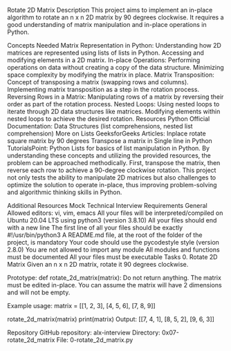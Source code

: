 Rotate 2D Matrix
Description
This project aims to implement an in-place algorithm to rotate an n x n 2D matrix by 90 degrees clockwise. It requires a good understanding of matrix manipulation and in-place operations in Python.

Concepts Needed
Matrix Representation in Python:
Understanding how 2D matrices are represented using lists of lists in Python.
Accessing and modifying elements in a 2D matrix.
In-place Operations:
Performing operations on data without creating a copy of the data structure.
Minimizing space complexity by modifying the matrix in place.
Matrix Transposition:
Concept of transposing a matrix (swapping rows and columns).
Implementing matrix transposition as a step in the rotation process.
Reversing Rows in a Matrix:
Manipulating rows of a matrix by reversing their order as part of the rotation process.
Nested Loops:
Using nested loops to iterate through 2D data structures like matrices.
Modifying elements within nested loops to achieve the desired rotation.
Resources
Python Official Documentation:
Data Structures (list comprehensions, nested list comprehension)
More on Lists
GeeksforGeeks Articles:
Inplace rotate square matrix by 90 degrees
Transpose a matrix in Single line in Python
TutorialsPoint:
Python Lists for basics of list manipulation in Python.
By understanding these concepts and utilizing the provided resources, the problem can be approached methodically. First, transpose the matrix, then reverse each row to achieve a 90-degree clockwise rotation. This project not only tests the ability to manipulate 2D matrices but also challenges to optimize the solution to operate in-place, thus improving problem-solving and algorithmic thinking skills in Python.

Additional Resources
Mock Technical Interview
Requirements
General
Allowed editors: vi, vim, emacs
All your files will be interpreted/compiled on Ubuntu 20.04 LTS using python3 (version 3.8.10)
All your files should end with a new line
The first line of all your files should be exactly #!/usr/bin/python3
A README.md file, at the root of the folder of the project, is mandatory
Your code should use the pycodestyle style (version 2.8.0)
You are not allowed to import any module
All modules and functions must be documented
All your files must be executable
Tasks
0. Rotate 2D Matrix
Given an n x n 2D matrix, rotate it 90 degrees clockwise.

Prototype: def rotate_2d_matrix(matrix):
Do not return anything. The matrix must be edited in-place.
You can assume the matrix will have 2 dimensions and will not be empty.

Example usage:
matrix = [[1, 2, 3],
          [4, 5, 6],
          [7, 8, 9]]

rotate_2d_matrix(matrix)
print(matrix)
Output:
[[7, 4, 1],
 [8, 5, 2],
 [9, 6, 3]]

Repository
GitHub repository: alx-interview
Directory: 0x07-rotate_2d_matrix
File: 0-rotate_2d_matrix.py